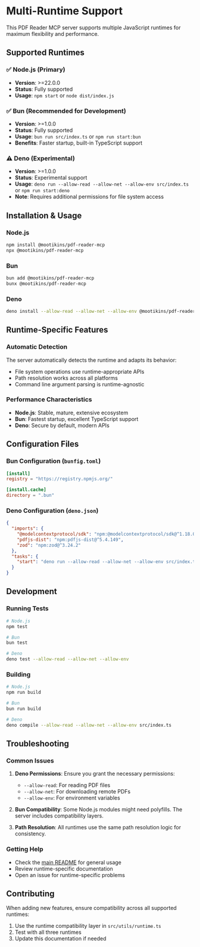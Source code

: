 # Multi-Runtime Support

This PDF Reader MCP server supports multiple JavaScript runtimes for maximum flexibility and performance.

## Supported Runtimes

### ✅ Node.js (Primary)

- **Version**: >=22.0.0
- **Status**: Fully supported
- **Usage**: `npm start` or `node dist/index.js`

### ✅ Bun (Recommended for Development)

- **Version**: >=1.0.0
- **Status**: Fully supported
- **Usage**: `bun run src/index.ts` or `npm run start:bun`
- **Benefits**: Faster startup, built-in TypeScript support

### ⚠️ Deno (Experimental)

- **Version**: >=1.0.0
- **Status**: Experimental support
- **Usage**: `deno run --allow-read --allow-net --allow-env src/index.ts` or `npm run start:deno`
- **Note**: Requires additional permissions for file system access

## Installation & Usage

### Node.js

```bash
npm install @mootikins/pdf-reader-mcp
npx @mootikins/pdf-reader-mcp
```

### Bun

```bash
bun add @mootikins/pdf-reader-mcp
bunx @mootikins/pdf-reader-mcp
```

### Deno

```bash
deno install --allow-read --allow-net --allow-env @mootikins/pdf-reader-mcp
```

## Runtime-Specific Features

### Automatic Detection

The server automatically detects the runtime and adapts its behavior:

- File system operations use runtime-appropriate APIs
- Path resolution works across all platforms
- Command line argument parsing is runtime-agnostic

### Performance Characteristics

- **Node.js**: Stable, mature, extensive ecosystem
- **Bun**: Fastest startup, excellent TypeScript support
- **Deno**: Secure by default, modern APIs

## Configuration Files

### Bun Configuration (`bunfig.toml`)

```toml
[install]
registry = "https://registry.npmjs.org/"

[install.cache]
directory = ".bun"
```

### Deno Configuration (`deno.json`)

```json
{
  "imports": {
    "@modelcontextprotocol/sdk": "npm:@modelcontextprotocol/sdk@^1.18.0",
    "pdfjs-dist": "npm:pdfjs-dist@^5.4.149",
    "zod": "npm:zod@^3.24.2"
  },
  "tasks": {
    "start": "deno run --allow-read --allow-net --allow-env src/index.ts"
  }
}
```

## Development

### Running Tests

```bash
# Node.js
npm test

# Bun
bun test

# Deno
deno test --allow-read --allow-net --allow-env
```

### Building

```bash
# Node.js
npm run build

# Bun
bun run build

# Deno
deno compile --allow-read --allow-net --allow-env src/index.ts
```

## Troubleshooting

### Common Issues

1. **Deno Permissions**: Ensure you grant the necessary permissions:
   - `--allow-read`: For reading PDF files
   - `--allow-net`: For downloading remote PDFs
   - `--allow-env`: For environment variables

2. **Bun Compatibility**: Some Node.js modules might need polyfills. The server includes compatibility layers.

3. **Path Resolution**: All runtimes use the same path resolution logic for consistency.

### Getting Help

- Check the [main README](./README.md) for general usage
- Review runtime-specific documentation
- Open an issue for runtime-specific problems

## Contributing

When adding new features, ensure compatibility across all supported runtimes:

1. Use the runtime compatibility layer in `src/utils/runtime.ts`
2. Test with all three runtimes
3. Update this documentation if needed
